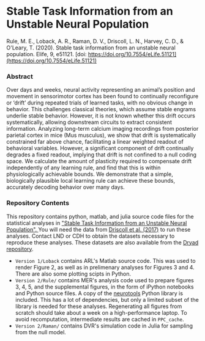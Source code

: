 # Stable Task Information from an Unstable Neural Population

Rule, M. E., Loback, A. R., Raman, D. V., Driscoll, L. N., Harvey, C. D., & O'Leary, T. (2020). Stable task information from an unstable neural population. Elife, 9, e51121. [doi: https://doi.org/10.7554/eLife.51121](https://doi.org/10.7554/eLife.51121)

### Abstract

Over days and weeks, neural activity representing an animal’s position and movement in sensorimotor cortex has been found to continually reconfigure or ‘drift’ during repeated trials of learned tasks, with no obvious change in behavior. This challenges classical theories, which assume stable engrams underlie stable behavior. However, it is not known whether this drift occurs systematically, allowing downstream circuits to extract consistent information. Analyzing long-term calcium imaging recordings from posterior parietal cortex in mice (Mus musculus), we show that drift is systematically constrained far above chance, facilitating a linear weighted readout of behavioral variables. However, a significant component of drift continually degrades a fixed readout, implying that drift is not confined to a null coding space. We calculate the amount of plasticity required to compensate drift independently of any learning rule, and find that this is within physiologically achievable bounds. We demonstrate that a simple, biologically plausible local learning rule can achieve these bounds, accurately decoding behavior over many days.

### Repository Contents

This repository contains python, matlab, and julia source code files for the statistical analyses in ["Stable Task Information from an Unstable Neural Population". ](https://www.biorxiv.org/content/10.1101/796334v2) You will need the data from [Driscoll et al. (2017)](https://www.sciencedirect.com/science/article/pii/S0092867417308280) to run these analyses. Contact LND or CDH to obtain the datasets necessary to reproduce these analyses. These datasets are also available from the [Dryad repository](https://doi.org/10.5061/dryad.gqnk98sjq).

 - `Version 1/Loback` contains ARL's Matlab source code. This was used to render Figure 2, as well as in prelimenary analyses for Figures 3 and 4. There are also some plotting scipts in Python. 
 - `Version 2/Rule/` contains MER's analysis code used to prepare figures 3, 4, 5, and the supplemental figures, in the form of iPython notebooks and Python source files. A copy of the [neurotools](https://github.com/michaelerule/neurotools) Python library is included. This has a lot of dependencies, but only a limited subset of the library is needed for these analyses. Regenerating all figures from scratch should take about a week on a high-performance laptop. To avoid recomputation, intermediate results are cached in `PPC_cache`.
 - `Version 2/Raman/` contains DVR's simulation code in Julia for sampling from the null model. 
